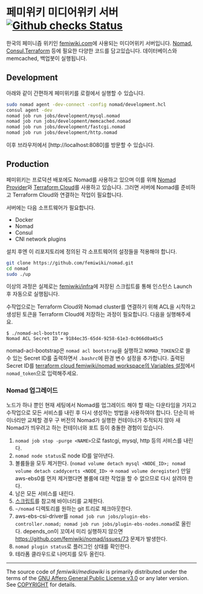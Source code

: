 # 페미위키 미디어위키 서버 [![Github checks Status]][github checks link]

한국의 페미니즘 위키인 [femiwiki.com]에 사용되는 미디어위키 서버입니다.
[Nomad], [Consul],[Terraform] 등에 필요한 다양한 코드를 담고있습니다.
데이터베이스와 memcached, 백업봇이 실행됩니다.

## Development

아래와 같이 간편하게 페미위키를 로컬에서 실행할 수 있습니다.

```bash
sudo nomad agent -dev-connect -config nomad/development.hcl
consul agent -dev
nomad job run jobs/development/mysql.nomad
nomad job run jobs/development/memcached.nomad
nomad job run jobs/development/fastcgi.nomad
nomad job run jobs/development/http.nomad
```

이후 브라우저에서 [http://localhost:8080]를 방문할 수 있습니다.

## Production

페미위키는 프로덕션 배포에도 Nomad를 사용하고 있으며 이를 위해 [Nomad Provider]와 [Terraform Cloud]를 사용하고 있습니다. 그러면 서버에 Nomad를 준비하고 Terraform Cloud와 연결하는 작업이 필요합니다.

서버에는 다음 소프트웨어가 필요합니다.

- Docker
- Nomad
- Consul
- CNI network plugins

설치 후엔 이 리포지토리에 정의된 각 소프트웨어의 설정들을 적용해야 합니다.

```sh
git clone https://github.com/femiwiki/nomad.git
cd nomad
sudo ./up
```

이상의 과정은 실제로는 [femiwiki/infra]에 저장된 스크립트를 통해 인스턴스 Launch 후 자동으로 실행됩니다.

수작업으로는 Terraform Cloud와 Nomad cluster를 연결하기 위해 ACL을 시작하고 생성된 토큰을 Terraform Cloud에 저장하는 과정이 필요합니다. 다음을 실행해주세요.

```
$ ./nomad-acl-bootstrap
Nomad ACL Secret ID = 9184ec35-65d4-9258-61e3-0c066d0a45c5
```

nomad-acl-bootstrap은 `nomad acl bootstrap`을 실행하고 `NOMAD_TOKEN`으로 쓸 수 있는 Secret ID를 출력하면서 `.bashrc`에 환경 변수 설정을 추가합니다.
출력된 Secret ID를 [terraform cloud femiwiki/nomad workspace의 Variables 설정](https://app.terraform.io/app/femiwiki/workspaces/nomad/variables)에서 `nomad_token`으로 입력해주세요.

### Nomad 업그레이드

노드가 하나 뿐인 현재 세팅에서 Nomad를 업그레이드 해야 할 때는 다운타임을 가지고 수작업으로 모든 서비스를 내린 후 다시 생성하는 방법을 사용하여야 합니다.
단순히 바이너리만 교체할 경우 구 버전의 Nomad가 실행한 컨테이너가 추적되지 않아 새 Nomad가 띄우려고 하는 컨테이너와 포트 등이 충돌한 경험이 있습니다.

1. `nomad job stop -purge <NAME>`으로 fastcgi, mysql, http 등의 서비스를 내린다.
2. `nomad node status`로 node ID를 알아낸다.
3. 볼륨들을 모두 제거한다. (`nomad volume detach mysql <NODE_ID>; nomad volume detach caddycerts <NODE_ID>` → `nomad volume deregister`) 만일 aws-ebs0를 먼저 제거했다면 볼륨에 대한 작업을 할 수 없으므로 다시 살려야 한다.
4. 남은 모든 서비스를 내린다.
5. [스크립트](https://github.com/femiwiki/infra/blob/6e55a33bca89a1a89a96a6f1564353920dd2e885/aws/res/bootstrap.sh#L124-L126)를 참고해 바이너리를 교체한다.
6. `~/nomad` 디렉토리를 원하는 git 트리로 체크아웃한다.
7. aws-ebs-csi-driver를 `nomad job run jobs/plugin-ebs-controller.nomad; nomad job run jobs/plugin-ebs-nodes.nomad`로 올린다. depends_on이 꼬여서 미리 실행하지 않으면 https://github.com/femiwiki/nomad/issues/73 문제가 발생한다.
8. `nomad plugin status`로 플러그인 상태를 확인한다.
9. 테라폼 클라우드로 나머지를 모두 올린다.

---

The source code of _femiwiki/mediawiki_ is primarily distributed under the terms
of the [GNU Affero General Public License v3.0] or any later version. See
[COPYRIGHT] for details.

[github checks status]: https://badgen.net/github/checks/femiwiki/nomad
[github checks link]: https://github.com/femiwiki/nomad/actions
[femiwiki.com]: https://femiwiki.com
[nomad]: https://www.nomadproject.io/
[consul]: https://www.consul.io/
[nomad provider]: https://registry.terraform.io/providers/hashicorp/nomad
[terraform]: https://terraform.io/
[terraform cloud]: https://app.terraform.io/
[femiwiki/infra]: https://github.com/femiwiki/infra/blob/main/aws/res/bootstrap.sh
[secrets.php]: https://github.com/femiwiki/docker-mediawiki/blob/main/configs/secret.php.example
[gnu affero general public license v3.0]: LICENSE
[copyright]: COPYRIGHT
